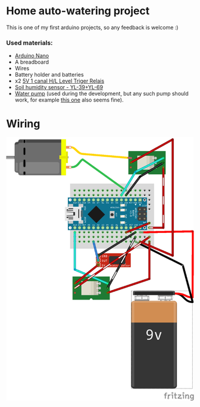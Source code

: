 # Home auto-watering project

This is one of my first arduino projects, so any feedback is welcome :)

### Used materials:

* [Arduino Nano][0]
* A breadboard
* Wires
* Battery holder and batteries
* x2 [5V 1 canal H/L Level Triger Relais][1]
* [Soil humidity sensor - YL-39+YL-69][2]
* [Water pump][3] (used during the development, but any such pump should work,
  for example [this one][4] also seems fine).

# Wiring

![Check out the image](./wiring.png "Wiring scheme")

[0]: https://www.amazon.fr/gp/product/B00QPUEFNW/ref=oh_aui_detailpage_o03_s00?ie=UTF8&psc=1
[1]: https://www.amazon.fr/gp/product/B00PN5RITI/ref=oh_aui_detailpage_o00_s00?ie=UTF8&psc=1
[2]: http://www.ebay.fr/itm/like/281922284069?ul_noapp=true
[3]: http://www.ebay.es/itm/Mini-micro-waterpump-3v-to-9-6v-model-rc-boat-water-pump-FAST-DESPATCH-/121622065148
[4]: http://www.ebay.com/itm/064d-1x-mini-Waterproof-Water-Pump-nipple-for-RC-Boat-DIY-Design-Model-/191953282780?hash=item2cb14ea6dc:g:x5UAAOSwU-pXvbn~
